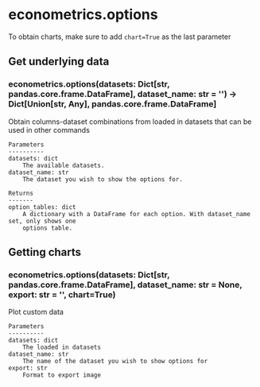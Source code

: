 # econometrics.options

To obtain charts, make sure to add `chart=True` as the last parameter

## Get underlying data 
### econometrics.options(datasets: Dict[str, pandas.core.frame.DataFrame], dataset_name: str = '') -> Dict[Union[str, Any], pandas.core.frame.DataFrame]

Obtain columns-dataset combinations from loaded in datasets that can be used in other commands

    Parameters
    ----------
    datasets: dict
        The available datasets.
    dataset_name: str
        The dataset you wish to show the options for.

    Returns
    -------
    option_tables: dict
        A dictionary with a DataFrame for each option. With dataset_name set, only shows one
        options table.

## Getting charts 
### econometrics.options(datasets: Dict[str, pandas.core.frame.DataFrame], dataset_name: str = None, export: str = '', chart=True)

Plot custom data

    Parameters
    ----------
    datasets: dict
        The loaded in datasets
    dataset_name: str
        The name of the dataset you wish to show options for
    export: str
        Format to export image

